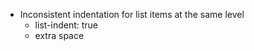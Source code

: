 * Inconsistent indentation for list items at the same level
    * list-indent: true
     * extra space
